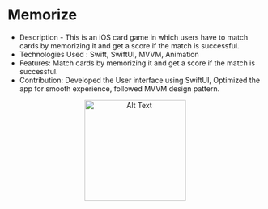 # Memorize
* Description - This is an iOS card game in which users have to match cards by memorizing it and
get a score if the match is successful.
* Technologies Used : Swift, SwiftUI, MVVM, Animation
* Features: Match cards by memorizing it and get a score if the match is successful.
* Contribution: Developed the User interface using SwiftUI, Optimized the app for smooth experience, followed MVVM design pattern.
<p align="center">
  <img src="https://github.com/user-attachments/assets/00d2f861-59ed-47f8-8986-d3220b66465f" alt="Alt Text" width="200"/>
</p>
